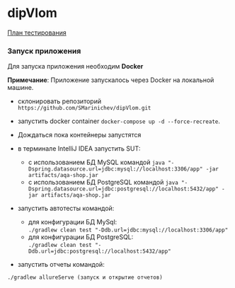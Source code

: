 # dipVlom
[План тестирования](https://github.com/SMarinichev/dipVlom/blob/2d29d519ab657bcbd72e748375a0eccf80119b5d/documents/plan.md)

### Запуск приложения

Для запуска приложения необходим **Docker**

**Примечание**: Приложение запускалось через Docker на локальной машине.

* склонировать репозиторий ```https://github.com/SMarinichev/dipVlom.git```
* запустить docker container ```docker-compose up -d --force-recreate```.
*   Дождаться пока контейнеры запустятся
* в терминале IntelliJ IDEA запустить SUT:
    - с использованием БД MySQL
      командой ```java "-Dspring.datasource.url=jdbc:mysql://localhost:3306/app" -jar artifacts/aqa-shop.jar```
    - с использованием БД PostgreSQL
      командой ```java "-Dspring.datasource.url=jdbc:postgresql://localhost:5432/app" -jar artifacts/aqa-shop.jar```
* запустить автотесты командой:
    - для конфигурации БД MySql:  
      ```./gradlew clean test "-Ddb.url=jdbc:mysql://localhost:3306/app" ```
    - для конфигурации БД PostgreSQL:  
      ```./gradlew clean test "-Ddb.url=jdbc:postgresql://localhost:5432/app" ```

* запустить отчеты командой:

```./gradlew allureServe (запуск и открытие отчетов)```